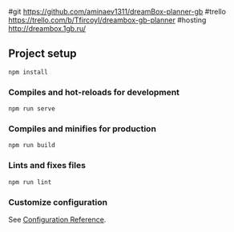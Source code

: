 #git
https://github.com/aminaev1311/dreamBox-planner-gb
#trello
https://trello.com/b/TfircoyI/dreambox-gb-planner
#hosting
http://dreambox.1gb.ru/

## Project setup

```
npm install
```

### Compiles and hot-reloads for development

```
npm run serve
```

### Compiles and minifies for production

```
npm run build
```

### Lints and fixes files

```
npm run lint
```

### Customize configuration

See [Configuration Reference](https://cli.vuejs.org/config/).
